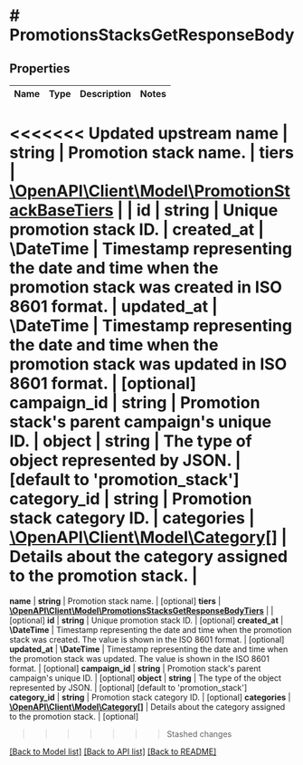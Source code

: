 # # PromotionsStacksGetResponseBody

## Properties

Name | Type | Description | Notes
------------ | ------------- | ------------- | -------------
<<<<<<< Updated upstream
**name** | **string** | Promotion stack name. |
**tiers** | [**\OpenAPI\Client\Model\PromotionStackBaseTiers**](PromotionStackBaseTiers.md) |  |
**id** | **string** | Unique promotion stack ID. |
**created_at** | **\DateTime** | Timestamp representing the date and time when the promotion stack was created in ISO 8601 format. |
**updated_at** | **\DateTime** | Timestamp representing the date and time when the promotion stack was updated in ISO 8601 format. | [optional]
**campaign_id** | **string** | Promotion stack&#39;s parent campaign&#39;s unique ID. |
**object** | **string** | The type of object represented by JSON. | [default to 'promotion_stack']
**category_id** | **string** | Promotion stack category ID. |
**categories** | [**\OpenAPI\Client\Model\Category[]**](Category.md) | Details about the category assigned to the promotion stack. |
=======
**name** | **string** | Promotion stack name. | [optional]
**tiers** | [**\OpenAPI\Client\Model\PromotionsStacksGetResponseBodyTiers**](PromotionsStacksGetResponseBodyTiers.md) |  | [optional]
**id** | **string** | Unique promotion stack ID. | [optional]
**created_at** | **\DateTime** | Timestamp representing the date and time when the promotion stack was created. The value is shown in the ISO 8601 format. | [optional]
**updated_at** | **\DateTime** | Timestamp representing the date and time when the promotion stack was updated. The value is shown in the ISO 8601 format. | [optional]
**campaign_id** | **string** | Promotion stack&#39;s parent campaign&#39;s unique ID. | [optional]
**object** | **string** | The type of the object represented by JSON. | [optional] [default to 'promotion_stack']
**category_id** | **string** | Promotion stack category ID. | [optional]
**categories** | [**\OpenAPI\Client\Model\Category[]**](Category.md) | Details about the category assigned to the promotion stack. | [optional]
>>>>>>> Stashed changes

[[Back to Model list]](../../README.md#models) [[Back to API list]](../../README.md#endpoints) [[Back to README]](../../README.md)
